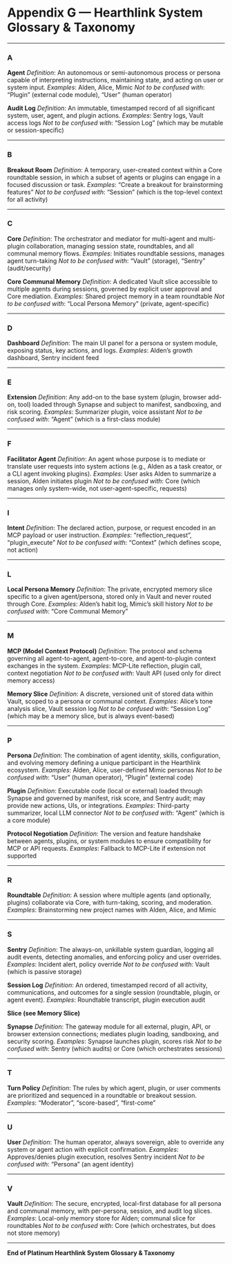 # Appendix G — Hearthlink System Glossary & Taxonomy

---

### A

**Agent**
*Definition*: An autonomous or semi-autonomous process or persona capable of interpreting instructions, maintaining state, and acting on user or system input.
*Examples*: Alden, Alice, Mimic
*Not to be confused with*: “Plugin” (external code module), “User” (human operator)

**Audit Log**
*Definition*: An immutable, timestamped record of all significant system, user, agent, and plugin actions.
*Examples*: Sentry logs, Vault access logs
*Not to be confused with*: “Session Log” (which may be mutable or session-specific)

---

### B

**Breakout Room**
*Definition*: A temporary, user-created context within a Core roundtable session, in which a subset of agents or plugins can engage in a focused discussion or task.
*Examples*: “Create a breakout for brainstorming features”
*Not to be confused with*: “Session” (which is the top-level context for all activity)

---

### C

**Core**
*Definition*: The orchestrator and mediator for multi-agent and multi-plugin collaboration, managing session state, roundtables, and all communal memory flows.
*Examples*: Initiates roundtable sessions, manages agent turn-taking
*Not to be confused with*: “Vault” (storage), “Sentry” (audit/security)

**Core Communal Memory**
*Definition*: A dedicated Vault slice accessible to multiple agents during sessions, governed by explicit user approval and Core mediation.
*Examples*: Shared project memory in a team roundtable
*Not to be confused with*: “Local Persona Memory” (private, agent-specific)

---

### D

**Dashboard**
*Definition*: The main UI panel for a persona or system module, exposing status, key actions, and logs.
*Examples*: Alden’s growth dashboard, Sentry incident feed

---

### E

**Extension**
*Definition*: Any add-on to the base system (plugin, browser add-on, tool) loaded through Synapse and subject to manifest, sandboxing, and risk scoring.
*Examples*: Summarizer plugin, voice assistant
*Not to be confused with*: “Agent” (which is a first-class module)

---

### F

**Facilitator Agent**
*Definition*: An agent whose purpose is to mediate or translate user requests into system actions (e.g., Alden as a task creator, or a CLI agent invoking plugins).
*Examples*: User asks Alden to summarize a session, Alden initiates plugin
*Not to be confused with*: Core (which manages only system-wide, not user-agent-specific, requests)

---

### I

**Intent**
*Definition*: The declared action, purpose, or request encoded in an MCP payload or user instruction.
*Examples*: “reflection_request”, “plugin_execute”
*Not to be confused with*: “Context” (which defines scope, not action)

---

### L

**Local Persona Memory**
*Definition*: The private, encrypted memory slice specific to a given agent/persona, stored only in Vault and never routed through Core.
*Examples*: Alden’s habit log, Mimic’s skill history
*Not to be confused with*: “Core Communal Memory”

---

### M

**MCP (Model Context Protocol)**
*Definition*: The protocol and schema governing all agent-to-agent, agent-to-core, and agent-to-plugin context exchanges in the system.
*Examples*: MCP-Lite reflection, plugin call, context negotiation
*Not to be confused with*: Vault API (used only for direct memory access)

**Memory Slice**
*Definition*: A discrete, versioned unit of stored data within Vault, scoped to a persona or communal context.
*Examples*: Alice’s tone analysis slice, Vault session log
*Not to be confused with*: “Session Log” (which may be a memory slice, but is always event-based)

---

### P

**Persona**
*Definition*: The combination of agent identity, skills, configuration, and evolving memory defining a unique participant in the Hearthlink ecosystem.
*Examples*: Alden, Alice, user-defined Mimic personas
*Not to be confused with*: “User” (human operator), “Plugin” (external code)

**Plugin**
*Definition*: Executable code (local or external) loaded through Synapse and governed by manifest, risk score, and Sentry audit; may provide new actions, UIs, or integrations.
*Examples*: Third-party summarizer, local LLM connector
*Not to be confused with*: “Agent” (which is a core module)

**Protocol Negotiation**
*Definition*: The version and feature handshake between agents, plugins, or system modules to ensure compatibility for MCP or API requests.
*Examples*: Fallback to MCP-Lite if extension not supported

---

### R

**Roundtable**
*Definition*: A session where multiple agents (and optionally, plugins) collaborate via Core, with turn-taking, scoring, and moderation.
*Examples*: Brainstorming new project names with Alden, Alice, and Mimic

---

### S

**Sentry**
*Definition*: The always-on, unkillable system guardian, logging all audit events, detecting anomalies, and enforcing policy and user overrides.
*Examples*: Incident alert, policy override
*Not to be confused with*: Vault (which is passive storage)

**Session Log**
*Definition*: An ordered, timestamped record of all activity, communications, and outcomes for a single session (roundtable, plugin, or agent event).
*Examples*: Roundtable transcript, plugin execution audit

**Slice (see Memory Slice)**

**Synapse**
*Definition*: The gateway module for all external, plugin, API, or browser extension connections; mediates plugin loading, sandboxing, and security scoring.
*Examples*: Synapse launches plugin, scores risk
*Not to be confused with*: Sentry (which audits) or Core (which orchestrates sessions)

---

### T

**Turn Policy**
*Definition*: The rules by which agent, plugin, or user comments are prioritized and sequenced in a roundtable or breakout session.
*Examples*: “Moderator”, “score-based”, “first-come”

---

### U

**User**
*Definition*: The human operator, always sovereign, able to override any system or agent action with explicit confirmation.
*Examples*: Approves/denies plugin execution, resolves Sentry incident
*Not to be confused with*: “Persona” (an agent identity)

---

### V

**Vault**
*Definition*: The secure, encrypted, local-first database for all persona and communal memory, with per-persona, session, and audit log slices.
*Examples*: Local-only memory store for Alden; communal slice for roundtables
*Not to be confused with*: Core (which orchestrates, but does not store memory)

---

**End of Platinum Hearthlink System Glossary & Taxonomy**

